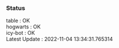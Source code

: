 ### Status


table : OK  
hogwarts : OK  
icy-bot : OK  
Latest Update : 2022-11-04 13:34:31.765314
